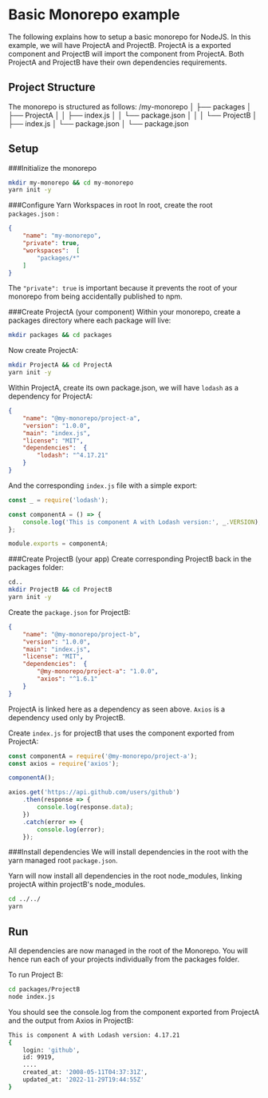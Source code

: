 # Basic Monorepo example
The following explains how to setup a basic monorepo for NodeJS. In this example, we will have ProjectA and ProjectB. ProjectA is a exported component and ProjectB will import the component from ProjectA. Both ProjectA and ProjectB have their own dependencies requirements.

## Project Structure
The monorepo is structured as follows:
/my-monorepo
│
├── packages
│ ├── ProjectA
│ │ ├── index.js
│ │ └── package.json
│ │
│ └── ProjectB
│ ├── index.js
│ └── package.json
│
└── package.json

## Setup
###Initialize the monorepo

````bash
mkdir my-monorepo && cd my-monorepo
yarn init -y
````

###Configure Yarn Workspaces in root
In root, create the root `packages.json` :

````json
{
	"name": "my-monorepo",
	"private": true,
	"workspaces":  [
		"packages/*"
	]
}
````

The `"private": true` is important because it prevents the root of your monorepo from being accidentally published to npm.

###Create ProjectA (your component)
Within your monorepo, create a packages directory where each package will live:

````bash
mkdir packages && cd packages
````

Now create ProjectA:

````bash
mkdir ProjectA && cd ProjectA
yarn init -y
````

Within ProjectA, create its own package.json, we will have `lodash` as a dependency for ProjectA:

````json
{
	"name": "@my-monorepo/project-a",
	"version": "1.0.0",
	"main": "index.js",
	"license": "MIT",
	"dependencies":  {
		"lodash": "^4.17.21"
	}
}
````

And the corresponding `index.js` file with a simple export:

````javascript
const _ = require('lodash');

const componentA = () => {
	console.log('This is component A with Lodash version:', _.VERSION);
};

module.exports = componentA;
````

###Create ProjectB (your app)
Create corresponding ProjectB back in the packages folder:

````bash
cd..
mkdir ProjectB && cd ProjectB
yarn init -y
````

Create the `package.json` for ProjectB:

````json
{
	"name": "@my-monorepo/project-b",
	"version": "1.0.0",
	"main": "index.js",
	"license": "MIT",
	"dependencies":  {
		"@my-monorepo/project-a": "1.0.0",
		"axios": "^1.6.1"
	}
}
````

ProjectA is linked here as a dependency as seen above. `Axios` is a dependency used only by ProjectB.

Create `index.js` for projectB that uses the component exported from ProjectA:

````javascript
const componentA = require('@my-monorepo/project-a');
const axios = require('axios');

componentA();

axios.get('https://api.github.com/users/github')
 	.then(response => {
		console.log(response.data);
	})
	.catch(error => {
		console.log(error);
	});
````

###Install dependencies
We will install dependencies in the root with the yarn managed root `package.json`.

Yarn will now install all dependencies in the root node_modules, linking projectA within projectB's node_modules.

````bash
cd ../../
yarn
````

## Run
All dependencies are now managed in the root of the Monorepo. You will hence run each of your projects individually from the packages folder.

To run Project B:

````bash
cd packages/ProjectB
node index.js
````

You should see the console.log from the component exported from ProjectA and the output from Axios in ProjectB:

````bash
This is component A with Lodash version: 4.17.21
{
	login: 'github',
	id: 9919,
	....
	created_at: '2008-05-11T04:37:31Z',
	updated_at: '2022-11-29T19:44:55Z'
}
````

